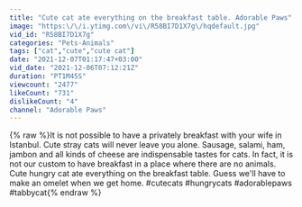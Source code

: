 ```yaml
---
title: "Cute cat ate everything on the breakfast table. Adorable Paws"
image: "https:\/\/i.ytimg.com\/vi\/R58BI7D1X7g\/hqdefault.jpg"
vid_id: "R58BI7D1X7g"
categories: "Pets-Animals"
tags: ["cat","cute","cute cat"]
date: "2021-12-07T01:17:47+03:00"
vid_date: "2021-12-06T07:12:21Z"
duration: "PT1M45S"
viewcount: "2477"
likeCount: "731"
dislikeCount: "4"
channel: "Adorable Paws"
---
```

{% raw %}It is not possible to have a privately breakfast with your wife in Istanbul. Cute stray cats will never leave you alone. Sausage, salami, ham, jambon and all kinds of cheese are indispensable tastes for cats. In fact, it is not our custom to have breakfast in a place where there are no animals. Cute hungry cat ate everything on the breakfast table. Guess we'll have to make an omelet when we get home. #cutecats #hungrycats #adorablepaws #tabbycat{% endraw %}
